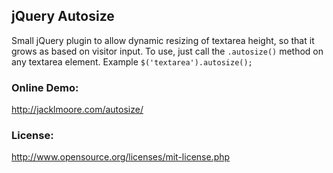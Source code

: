 ## jQuery Autosize

Small jQuery plugin to allow dynamic resizing of textarea height, so that it grows as based on visitor input.  To use, just call the `.autosize()` method on any textarea element. Example `$('textarea').autosize();`

### Online Demo:
http://jacklmoore.com/autosize/

### License: 
http://www.opensource.org/licenses/mit-license.php